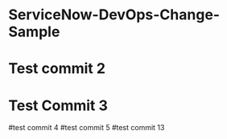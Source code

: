 # ServiceNow-DevOps-Change-Sample
# Test commit 2
# Test Commit 3 
#test commit 4
#test commit 5
#test commit 13

